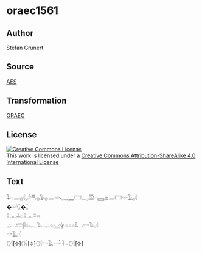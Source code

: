 # oraec1561

## Author

Stefan Grunert

## Source

[AES](https://github.com/simondschweitzer/aes)

## Transformation

[ORAEC](https://oraec.github.io/)

## License

<a rel="license" href="http://creativecommons.org/licenses/by-sa/4.0/"><img alt="Creative Commons License" style="border-width:0" src="https://i.creativecommons.org/l/by-sa/4.0/88x31.png" /></a><br />This work is licensed under a <a rel="license" href="http://creativecommons.org/licenses/by-sa/4.0/">Creative Commons Attribution-ShareAlike 4.0 International License</a>

## Text

𓇓𓏏𓂋𓐍𓇋𓌳𓄪𓐍𓅱𓐍𓂋𓎟𓆑𓈖𓉐𓉻𓏃𓏏𓈙𓁷𓂋𓉐𓎡𓄿𓊪𓇋<br>
�𓏖𓏊𓆼�𓆼<br>
𓏙𓊵𓇓𓏏𓏙𓊵𓃢<br>
𓈎𓂋𓊭𓋴𓏏𓆑𓅓𓊃𓏏𓈋𓊿𓏏𓏏𓏏𓄤𓂋𓎡𓄿𓊪𓇋<br>
𓎡𓄿𓊪𓇋<br>
𓂘𓍛[⯑]𓂘𓍛[⯑]𓂘𓍛𓎡𓄿𓍿𓇑𓇑𓏏𓂘𓍛[⯑]<br>
